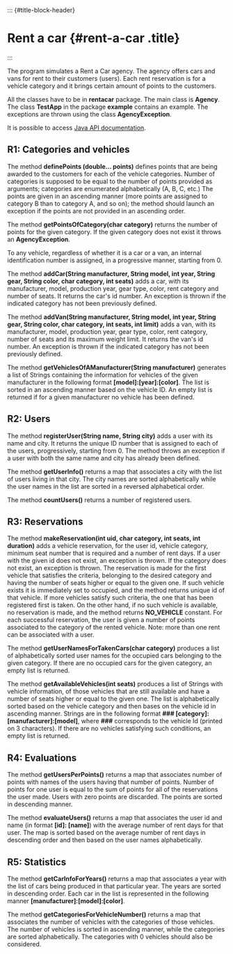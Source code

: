 ::: {#title-block-header}
# Rent a car {#rent-a-car .title}
:::

The program simulates a Rent a Car agency. The agency offers cars and
vans for rent to their customers (users). Each rent reservation is for a
vehicle category and it brings certain amount of points to the
customers.

All the classes have to be in **rentacar** package. The main class is
**Agency**. The class **TestApp** in the package **example** contains an
example. The exceptions are thrown using the class **AgencyException**.

It is possible to access [Java API
documentation](http://softeng.polito.it/courses/docs/api/index.html).

## R1: Categories and vehicles

The method **definePoints (double\... points)** defines points that are
being awarded to the customers for each of the vehicle categories.
Number of categories is supposed to be equal to the number of points
provided as arguments; categories are enumerated alphabetically (A, B,
C, etc.) The points are given in an ascending manner (more points are
assigned to category B than to category A, and so on); the method should
launch an exception if the points are not provided in an ascending
order.

The method **getPointsOfCategory(char category)** returns the number of
points for the given category. If the given category does not exist it
throws an **AgencyException**.

To any vehicle, regardless of whether it is a car or a van, an internal
identification number is assigned, in a progressive manner, starting
from 0.

The method **addCar(String manufacturer, String model, int year, String
gear, String color, char category, int seats)** adds a car, with its
manufacturer, model, production year, gear type, color, rent category
and number of seats. It returns the car's id number. An exception is
thrown if the indicated category has not been previously defined.

The method **addVan(String manufacturer, String model, int year, String
gear, String color, char category, int seats, int limit)** adds a van,
with its manufacturer, model, production year, gear type, color, rent
category, number of seats and its maximum weight limit. It returns the
van's id number. An exception is thrown if the indicated category has
not been previously defined.

The method **getVehiclesOfAManufacturer(String manufacturer)** generates
a list of Strings containing the information for vehicles of the given
manufacturer in the following format **\[model\]:\[year\]:\[color\]**.
The list is sorted in an ascending manner based on the vehicle ID. An
empty list is returned if for a given manufacturer no vehicle has been
defined.

## R2: Users

The method **registerUser(String name, String city)** adds a user with
its name and city. It returns the unique ID number that is assigned to
each of the users, progressively, starting from 0. The method throws an
exception if a user with both the same name and city has already been
defined.

The method **getUserInfo()** returns a map that associates a city with
the list of users living in that city. The city names are sorted
alphabetically while the user names in the list are sorted in a reversed
alphabetical order.

The method **countUsers()** returns a number of registered users.

## R3: Reservations

The method **makeReservation(int uid, char category, int seats, int
duration)** adds a vehicle reservation, for the user id, vehicle
category, minimum seat number that is required and a number of rent
days. If a user with the given id does not exist, an exception is
thrown. If the category does not exist, an exception is thrown. The
reservation is made for the first vehicle that satisfies the criteria,
belonging to the desired category and having the number of seats higher
or equal to the given one. If such vehicle exists it is immediately set
to occupied, and the method returns unique id of that vehicle. If more
vehicles satisfy such criteria, the one that has been registered first
is taken. On the other hand, if no such vehicle is available, no
reservation is made, and the method returns **NO_VEHICLE** constant. For
each successful reservation, the user is given a number of points
associated to the category of the rented vehicle. Note: more than one
rent can be associated with a user.

The method **getUserNamesForTakenCars(char category)** produces a list
of alphabetically sorted user names for the occupied cars belonging to
the given category. If there are no occupied cars for the given
category, an empty list is returned.

The method **getAvailableVehicles(int seats)** produces a list of
Strings with vehicle information, of those vehicles that are still
available and have a number of seats higher or equal to the given one.
The list is alphabetically sorted based on the vehicle category and then
bases on the vehicle id in ascending manner. Strings are in the
following format **\### \[category\]:\[manufacturer\]:\[model\]**, where
**\###** corresponds to the vehicle Id (printed on 3 characters). If
there are no vehicles satisfying such conditions, an empty list is
returned.

## R4: Evaluations

The method **getUsersPerPoints()** returns a map that associates number
of points with names of the users having that number of points. Number
of points for one user is equal to the sum of points for all of the
reservations the user made. Users with zero points are discarded. The
points are sorted in descending manner.

The method **evaluateUsers()** returns a map that associates the user id
and name (in format **\[id\]: \[name\]**) with the average number of
rent days for that user. The map is sorted based on the average number
of rent days in descending order and then based on the user names
alphabetically.

## R5: Statistics

The method **getCarInfoForYears()** returns a map that associates a year
with the list of cars being produced in that particular year. The years
are sorted in descending order. Each car in the list is represented in
the following manner **\[manufacturer\]:\[model\]:\[color\]**.

The method **getCategoriesForVehicleNumber()** returns a map that
associates the number of vehicles with the categories of those vehicles.
The number of vehicles is sorted in ascending manner, while the
categories are sorted alphabetically. The categories with 0 vehicles
should also be considered.
